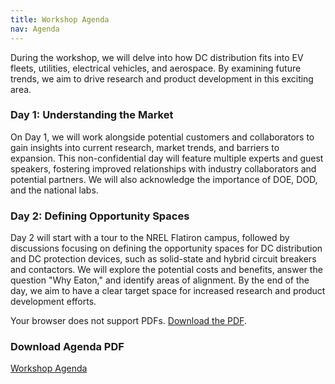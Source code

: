 ```yaml
---
title: Workshop Agenda
nav: Agenda
---
```


<!-- <object data="https://xiwang-eaton.github.io/DCworkshop.github.io/assets/agenda-eaton.pdf" type="application/pdf" width="100%" height="600px">
    <p>Your browser does not support PDFs. <a href="https://xiwang-eaton.github.io/DCworkshop.github.io/assets/agenda-eaton.pdf">Download the PDF</a>.</p>
</object> -->

During the workshop, we will delve into how DC distribution fits into EV fleets, utilities, electrical vehicles, and aerospace. By examining future trends, we aim to drive research and product development in this exciting area.

### Day 1: Understanding the Market

On Day 1, we will work alongside potential customers and collaborators to gain insights into current research, market trends, and barriers to expansion. This non-confidential day will feature multiple experts and guest speakers, fostering improved relationships with industry collaborators and potential partners. We will also acknowledge the importance of DOE, DOD, and the national labs.

### Day 2: Defining Opportunity Spaces

Day 2 will start with a tour to the NREL Flatiron campus, followed by discussions focusing on defining the opportunity spaces for DC distribution and DC protection devices, such as solid-state and hybrid circuit breakers and contactors. We will explore the potential costs and benefits, answer the question "Why Eaton," and identify areas of alignment. By the end of the day, we aim to have a clear target space for increased research and product development efforts.
<br>

<!-- <object data="https://xiwang-eaton.github.io/DCworkshop-eaton.github.io/assets/agenda-eaton.pdf" type="application/pdf" width="100%" height="600px">
    <p>Your browser does not support PDFs. <a href="https://xiwang-eaton.github.io/DCworkshop-eaton.github.io/assets/agenda-eaton.pdf">Download the PDF</a>.</p>
</object> -->

<object data="https://xiwang-eaton.github.io/DCworkshop.github.io/assets/day1panel.pdf" type="application/pdf" width="100%" height="600px">
    <p>Your browser does not support PDFs. <a href="https://xiwang-eaton.github.io/DCworkshop.github.io/assets/day1panel.pdf">Download the PDF</a>.</p>
</object>

<!-- Information and detailed descriptions for each specific panel can be found [here](https://xiwang-eaton.github.io/DCworkshop.github.io/assets/agenda-eaton.pdf).
<br> -->

### Download Agenda PDF
[Workshop Agenda](https://xiwang-eaton.github.io/DCworkshop-eaton.github.io/assets/day1panel.pdf)  
